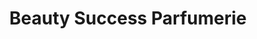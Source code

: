 ---
title: "Beauty Success Parfumerie"
url: /le-vesinet/beauty-success-parfumerie/
shop: Kosmetik
---